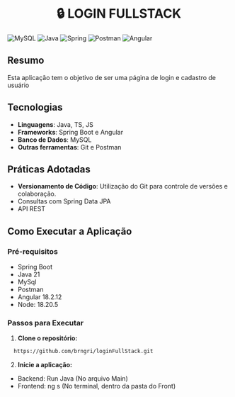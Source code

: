 <h1 align="center">🔒 LOGIN FULLSTACK</h1>



![MySQL](https://img.shields.io/badge/mysql-4479A1.svg?style=for-the-badge&logo=mysql&logoColor=white)  ![Java](https://img.shields.io/badge/java-%23ED8B00.svg?style=for-the-badge&logo=openjdk&logoColor=white)  ![Spring](https://img.shields.io/badge/spring-%236DB33F.svg?style=for-the-badge&logo=spring&logoColor=white)  ![Postman](https://img.shields.io/badge/Postman-FF6C37?style=for-the-badge&logo=postman&logoColor=white) ![Angular](https://img.shields.io/badge/angular-%23DD0031.svg?style=for-the-badge&logo=angular&logoColor=white)

## Resumo

Esta aplicação tem o objetivo de ser uma página de login e cadastro de usuário

## Tecnologias

- **Linguagens**:  Java, TS, JS
- **Frameworks**: Spring Boot e Angular
- **Banco de Dados**: MySQL
- **Outras ferramentas**: Git e Postman

## Práticas Adotadas

- **Versionamento de Código**: Utilização do Git para controle de versões e colaboração.
- Consultas com Spring Data JPA 
- API REST
  

## Como Executar a Aplicação

### Pré-requisitos

- Spring Boot
- Java 21
- MySql
- Postman
- Angular 18.2.12
- Node: 18.20.5

### Passos para Executar

1. **Clone o repositório:**
```bash
  https://github.com/brngri/loginFullStack.git
```
2. **Inicie a aplicação:**
- Backend: Run Java (No arquivo Main)
- Frontend: ng s (No terminal, dentro da pasta do Front)
  

